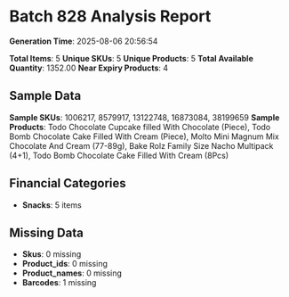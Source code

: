# Batch 828 Analysis Report

**Generation Time**: 2025-08-06 20:56:54

**Total Items**: 5
**Unique SKUs**: 5
**Unique Products**: 5
**Total Available Quantity**: 1352.00
**Near Expiry Products**: 4

## Sample Data
**Sample SKUs**: 1006217, 8579917, 13122748, 16873084, 38199659
**Sample Products**: Todo Chocolate Cupcake filled With Chocolate (Piece), Todo Bomb Chocolate Cake Filled With Cream (Piece), Molto Mini Magnum Mix Chocolate And Cream (77-89g), Bake Rolz Family Size Nacho Multipack (4+1), Todo Bomb Chocolate Cake Filled With Cream (8Pcs)

## Financial Categories
- **Snacks**: 5 items

## Missing Data
- **Skus**: 0 missing
- **Product_ids**: 0 missing
- **Product_names**: 0 missing
- **Barcodes**: 1 missing
